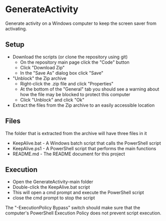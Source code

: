 # GenerateActivity
Generate activity on a Windows computer to keep the screen saver from activating. 

## Setup
* Download the scripts (or clone the repository using git)
  * On the repository main page click the "Code" button
  * Click "Download Zip"
  * In the "Save As" dialog box click "Save" 
* "Unblock" the Zip archive
  * Right-click the .zip file and click "Properties"
  * At the bottom of the "General" tab you should see a warning about how the file may be blocked to protect this computer
  * Click "Unblock" and click "Ok"
* Extract the files from the Zip archive to an easily accessible location

## Files
The folder that is extracted from the archive will have three files in it
* KeepAlive.bat - A Windows batch script that calls the PowerShell script
* KeepAlive.ps1 - A PowerShell script that performs the main functions
* README.md - The README document for this project

## Execution
* Open the GenerateActivity-main folder
* Double-click the KeepAlive.bat script 
* This will open a cmd prompt and execute the PowerShell script
* close the cmd prompt to stop the script

The "-ExecutionPolicy Bypass" 
switch should make sure that the computer's PowerShell Execution Policy does not 
prevent script execution. 
